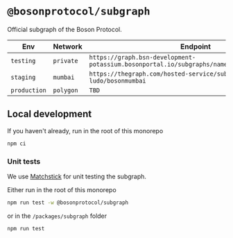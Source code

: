 # `@bosonprotocol/subgraph`

Official subgraph of the Boson Protocol.

| Env          | Network   | Endpoint                                                                                     |
| ------------ | --------- | -------------------------------------------------------------------------------------------- |
| `testing`    | `private` | `https://graph.bsn-development-potassium.bosonportal.io/subgraphs/name/boson/corecomponents` |
| `staging`    | `mumbai`  | `https://thegraph.com/hosted-service/subgraph/levalleux-ludo/bosonmumbai`                              |
| `production` | `polygon` | `TBD`                                                                                        |

## Local development

If you haven't already, run in the root of this monorepo

```bash
npm ci
```

### Unit tests

We use [Matchstick](https://github.com/LimeChain/matchstick/blob/main/README.md) for unit testing the subgraph.

Either run in the root of this monorepo

```bash
npm run test -w @bosonprotocol/subgraph
```

or in the `/packages/subgraph` folder

```bash
npm run test
```

